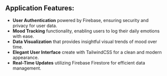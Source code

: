 ## Application Features:

- **User Authentication** powered by Firebase, ensuring security and privacy for user data.
- **Mood Tracking** functionality, enabling users to log their daily emotions with ease.
- **Data Visualization** that provides insightful visual trends of mood over time.
- **Elegant User Interface** create with TailwindCSS for a clean and modern appearance.
- **Real-Time Updates** utilizing Firebase Firestore for efficient data management.
